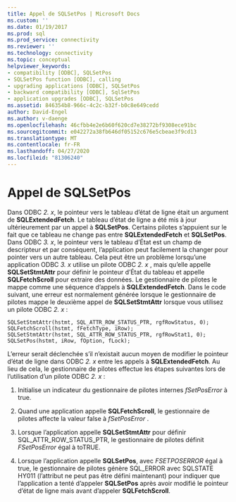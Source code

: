 ```yaml
---
title: Appel de SQLSetPos | Microsoft Docs
ms.custom: ''
ms.date: 01/19/2017
ms.prod: sql
ms.prod_service: connectivity
ms.reviewer: ''
ms.technology: connectivity
ms.topic: conceptual
helpviewer_keywords:
- compatibility [ODBC], SQLSetPos
- SQLSetPos function [ODBC], calling
- upgrading applications [ODBC], SQLSetPos
- backward compatibility [ODBC], SqlSetPos
- application upgrades [ODBC], SQLSetPos
ms.assetid: 846354b8-966c-4c2c-b32f-b0c8e649cedd
author: David-Engel
ms.author: v-daenge
ms.openlocfilehash: 46cfbb4e2e6b60f620cd7e38272bf9308ece91bc
ms.sourcegitcommit: e042272a38fb646df05152c676e5cbeae3f9cd13
ms.translationtype: MT
ms.contentlocale: fr-FR
ms.lasthandoff: 04/27/2020
ms.locfileid: "81306240"
---
```

# <a name="calling-sqlsetpos"></a>Appel de SQLSetPos
Dans ODBC *2. x*, le pointeur vers le tableau d’état de ligne était un argument de **SQLExtendedFetch**. Le tableau d’état de ligne a été mis à jour ultérieurement par un appel à **SQLSetPos**. Certains pilotes s’appuient sur le fait que ce tableau ne change pas entre **SQLExtendedFetch** et **SQLSetPos**. Dans ODBC *3. x*, le pointeur vers le tableau d’État est un champ de descripteur et par conséquent, l’application peut facilement la changer pour pointer vers un autre tableau. Cela peut être un problème lorsqu’une application ODBC *3. x* utilise un pilote ODBC *2. x* , mais qu’elle appelle **SQLSetStmtAttr** pour définir le pointeur d’État du tableau et appelle **SQLFetchScroll** pour extraire des données. Le gestionnaire de pilotes le mappe comme une séquence d’appels à **SQLExtendedFetch**. Dans le code suivant, une erreur est normalement générée lorsque le gestionnaire de pilotes mappe le deuxième appel de **SQLSetStmtAttr** lorsque vous utilisez un pilote ODBC *2. x* :  
  
```  
SQLSetStmtAttr(hstmt, SQL_ATTR_ROW_STATUS_PTR, rgfRowStatus, 0);  
SQLFetchScroll(hstmt, fFetchType, iRow);  
SQLSetStmtAttr(hstmt, SQL_ATTR_ROW_STATUS_PTR, rgfRowStat1, 0);  
SQLSetPos(hstmt, iRow, fOption, fLock);  
```  
  
 L’erreur serait déclenchée s’il n’existait aucun moyen de modifier le pointeur d’état de ligne dans ODBC *2. x* entre les appels à **SQLExtendedFetch**. Au lieu de cela, le gestionnaire de pilotes effectue les étapes suivantes lors de l’utilisation d’un pilote ODBC *2. x* :  
  
1.  Initialise un indicateur du gestionnaire de pilotes internes *fSetPosError* à true.  
  
2.  Quand une application appelle **SQLFetchScroll**, le gestionnaire de pilotes affecte la valeur false à *fSetPosError* .  
  
3.  Lorsque l’application appelle **SQLSetStmtAttr** pour définir SQL_ATTR_ROW_STATUS_PTR, le gestionnaire de pilotes définit *FSetPosError* égal à toTRUE.  
  
4.  Lorsque l’application appelle **SQLSetPos**, avec *FSETPOSERROR* égal à true, le gestionnaire de pilotes génère SQL_ERROR avec SQLSTATE HY011 (l’attribut ne peut pas être défini maintenant) pour indiquer que l’application a tenté d’appeler **SQLSetPos** après avoir modifié le pointeur d’état de ligne mais avant d’appeler **SQLFetchScroll**.
